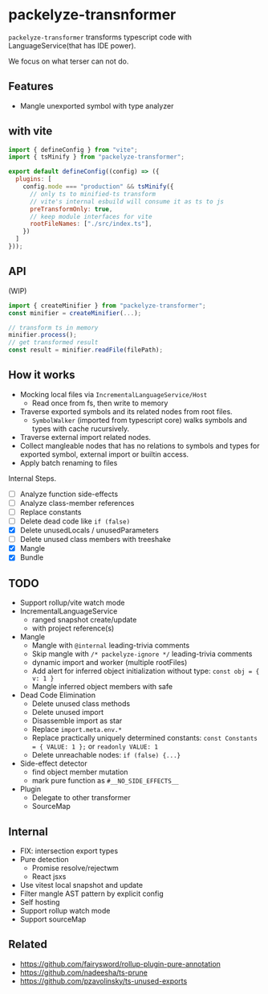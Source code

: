 # packelyze-transnformer

`packelyze-transformer` transforms typescript code with LanguageService(that has IDE power).

We focus on what terser can not do.

## Features

- Mangle unexported symbol with type analyzer

## with vite

```js
import { defineConfig } from "vite";
import { tsMinify } from "packelyze-transformer";

export default defineConfig((config) => ({
  plugins: [
    config.mode === "production" && tsMinify({
      // only ts to minified-ts transform
      // vite's internal esbuild will consume it as ts to js
      preTransformOnly: true,
      // keep module interfaces for vite
      rootFileNames: ["./src/index.ts"],
    })
  ]
}));
```

## API

(WIP)

```ts
import { createMinifier } from "packelyze-transformer";
const minifier = createMinifier(...);

// transform ts in memory
minifier.process();
// get transformed result
const result = minifier.readFile(filePath);
```

## How it works

- Mocking local files via `IncrementalLanguageService/Host`
  - Read once from fs, then write to memory
- Traverse exported symbols and its related nodes from root files.
  - `SymbolWalker` (imported from typescript core) walks symbols and types with cache rucursively.
- Traverse external import related nodes.
- Collect mangleable nodes that has no relations to symbols and types for exported symbol, external import or builtin access.
- Apply batch renaming to files

Internal Steps.

- [ ] Analyze function side-effects
- [ ] Analyze class-member references
- [ ] Replace constants
- [ ] Delete dead code like `if (false)`
- [x] Delete unusedLocals / unusedParameters
- [ ] Delete unused class members with treeshake
- [x] Mangle
- [x] Bundle

## TODO

- Support rollup/vite watch mode
- IncrementalLanguageService
  - ranged snapshot create/update
  - with project reference(s)
- Mangle
  - Mangle with `@internal` leading-trivia comments
  - Skip mangle with `/* packelyze-ignore */` leading-trivia comments
  - dynamic import and worker (multiple rootFiles)
  - Add alert for inferred object initialization without type: `const obj = { v: 1 }`
  - Mangle inferred object members with safe
- Dead Code Elimination
  - Delete unused class methods
  - Delete unused import
  - Disassemble import as star
  - Replace `import.meta.env.*`
  - Replace practically uniquely determined constants: `const Constants = { VALUE: 1 };` or `readonly VALUE: 1`
  - Delete unreachable nodes: `if (false) {...}`
- Side-effect detector
  - find object member mutation
  - mark pure function as `#__NO_SIDE_EFFECTS__`
- Plugin
  - Delegate to other transformer
  - SourceMap

## Internal

- FIX: intersection export types
- Pure detection
  - Promise resolve/rejectwm
  - React jsxs
- Use vitest local snapshot and update
- Filter mangle AST pattern by explicit config
- Self hosting
- Support rollup watch mode
- Support sourceMap

## Related

- https://github.com/fairysword/rollup-plugin-pure-annotation
- https://github.com/nadeesha/ts-prune
- https://github.com/pzavolinsky/ts-unused-exports
